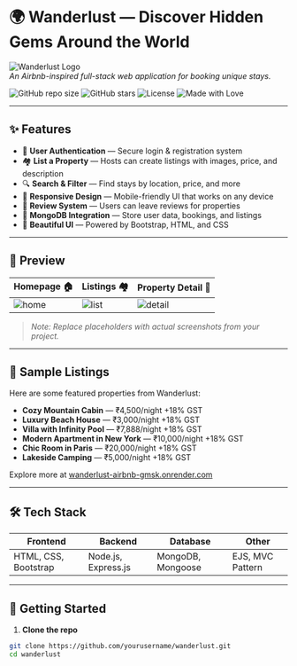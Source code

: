 # 🌍 Wanderlust — Discover Hidden Gems Around the World

![Wanderlust Logo](https://img.icons8.com/emoji/96/globe-showing-europe-africa-emoji.png)  
_An Airbnb-inspired full-stack web application for booking unique stays._

![GitHub repo size](https://img.shields.io/github/repo-size/yourusername/wanderlust)
![GitHub stars](https://img.shields.io/github/stars/yourusername/wanderlust)
![License](https://img.shields.io/github/license/yourusername/wanderlust)
![Made with Love](https://img.shields.io/badge/Made%20with-%E2%9D%A4-red)

---

## ✨ Features

- 🔐 **User Authentication** — Secure login & registration system
- 🏘️ **List a Property** — Hosts can create listings with images, price, and description
- 🔍 **Search & Filter** — Find stays by location, price, and more
- 📱 **Responsive Design** — Mobile-friendly UI that works on any device
- 💬 **Review System** — Users can leave reviews for properties
- 💾 **MongoDB Integration** — Store user data, bookings, and listings
- 🎨 **Beautiful UI** — Powered by Bootstrap, HTML, and CSS

---

## 📸 Preview

| Homepage 🏠 | Listings 🏘️ | Property Detail 🧐 |
|------------|-------------|-------------------|
| ![home](https://via.placeholder.com/250x150.png?text=Homepage) | ![list](https://via.placeholder.com/250x150.png?text=Listing+Page) | ![detail](https://via.placeholder.com/250x150.png?text=Detail+View) |

> _Note: Replace placeholders with actual screenshots from your project._

---

## 🏡 Sample Listings

Here are some featured properties from Wanderlust:

- **Cozy Mountain Cabin** — ₹4,500/night +18% GST
- **Luxury Beach House** — ₹3,000/night +18% GST
- **Villa with Infinity Pool** — ₹7,888/night +18% GST
- **Modern Apartment in New York** — ₹10,000/night +18% GST
- **Chic Room in Paris** — ₹20,000/night +18% GST
- **Lakeside Camping** — ₹5,000/night +18% GST

Explore more at [wanderlust-airbnb-gmsk.onrender.com](https://wanderlust-airbnb-gmsk.onrender.com/)

---

## 🛠️ Tech Stack

| Frontend | Backend | Database | Other |
|----------|---------|----------|-------|
| HTML, CSS, Bootstrap | Node.js, Express.js | MongoDB, Mongoose | EJS, MVC Pattern |

---

## 🚀 Getting Started

1. **Clone the repo**
```bash
git clone https://github.com/yourusername/wanderlust.git
cd wanderlust

